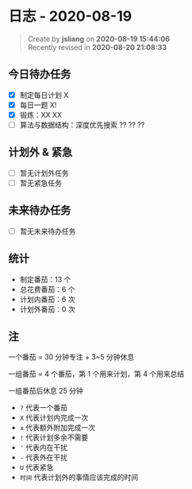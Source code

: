 日志 - 2020-08-19
===

> Create by **jsliang** on **2020-08-19 15:44:06**  
> Recently revised in **2020-08-20 21:08:33**

## 今日待办任务

* [x] 制定每日计划 X
* [x] 每日一题 X!
* [x] 锻炼：XX XX
* [ ] 算法与数据结构：深度优先搜索 ?? ?? ??

## 计划外 & 紧急

* [ ] 暂无计划外任务
* [ ] 暂无紧急任务

## 未来待办任务

* [ ] 暂无未来待办任务

## 统计

* 制定番茄：13 个
* 总花费番茄：6 个
* 计划内番茄：6 次
* 计划外番茄：0 次

## 注

一个番茄 = 30 分钟专注 + 3~5 分钟休息

一组番茄 = 4 个番茄，第 1 个用来计划，第 4 个用来总结

一组番茄后休息 25 分钟

* `?` 代表一个番茄
* `X` 代表计划内完成一次
* `x` 代表额外附加完成一次
* `!` 代表计划多余不需要
* `'` 代表内在干扰
* `-` 代表外在干扰
* `U` 代表紧急
* `时间` 代表计划外的事情应该完成的时间
